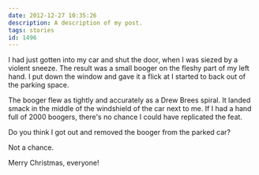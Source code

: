 ```yaml
---
date: 2012-12-27 10:35:26
description: A description of my post.
tags: stories
id: 1496
---
```

I had just gotten into my car and shut the door, when I was siezed by a violent sneeze.  The result was a small booger on the fleshy part of my left hand.  I put down the window and gave it a flick at I started to back out of the parking space.

The booger flew as tightly and accurately as a Drew Brees spiral.  It landed smack in the middle of the windshield of the car next to me.  If I had a hand full of 2000 boogers, there's no chance I could have replicated the feat.

Do you think I got out and removed the booger from the parked car?

Not a chance.

Merry Christmas, everyone!